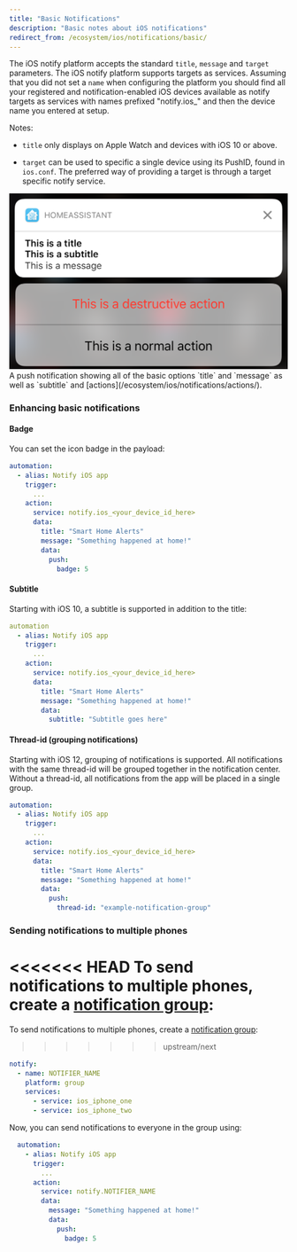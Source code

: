 ```yaml
---
title: "Basic Notifications"
description: "Basic notes about iOS notifications"
redirect_from: /ecosystem/ios/notifications/basic/
---
```


The iOS notify platform accepts the standard `title`, `message` and `target` parameters. The iOS notify platform supports targets as services. Assuming that you did not set a `name` when configuring the platform you should find all your registered and notification-enabled iOS devices available as notify targets as services with names prefixed "notify.ios_" and then the device name you entered at setup.

Notes:

* `title` only displays on Apple Watch and devices with iOS 10 or above.

* `target` can be used to specific a single device using its PushID, found in `ios.conf`. The preferred way of providing a target is through a target specific notify service.

<p class='img'>
  <img src='/images/ios/example.png' />
  A push notification showing all of the basic options `title` and `message` as well as `subtitle` and [actions](/ecosystem/ios/notifications/actions/).
</p>

### Enhancing basic notifications

#### Badge
You can set the icon badge in the payload:

```yaml
automation:
  - alias: Notify iOS app
    trigger:
      ...
    action:
      service: notify.ios_<your_device_id_here>
      data:
        title: "Smart Home Alerts"
        message: "Something happened at home!"
        data:
          push:
            badge: 5
```

#### Subtitle
Starting with iOS 10, a subtitle is supported in addition to the title:

```yaml
automation
  - alias: Notify iOS app
    trigger:
      ...
    action:
      service: notify.ios_<your_device_id_here>
      data:
        title: "Smart Home Alerts"
        message: "Something happened at home!"
        data:
          subtitle: "Subtitle goes here"
```

#### Thread-id (grouping notifications)
Starting with iOS 12, grouping of notifications is supported. All notifications with the same thread-id will be grouped together in the notification center. Without a thread-id, all notifications from the app will be placed in a single group.

```yaml
automation:
  - alias: Notify iOS app
    trigger:
      ...
    action:
      service: notify.ios_<your_device_id_here>
      data:
        title: "Smart Home Alerts"
        message: "Something happened at home!"
        data:
          push:
            thread-id: "example-notification-group"
```


### Sending notifications to multiple phones
<<<<<<< HEAD
To send notifications to multiple phones, create a [notification group](/components/notify.group/):
=======
To send notifications to multiple phones, create a [notification group](/integrations/notify.group/):
>>>>>>> upstream/next
```yaml
notify:
  - name: NOTIFIER_NAME
    platform: group
    services:
      - service: ios_iphone_one
      - service: ios_iphone_two
```
Now, you can send notifications to everyone in the group using:
```yaml
  automation:
    - alias: Notify iOS app
      trigger:
        ...
      action:
        service: notify.NOTIFIER_NAME
        data:
          message: "Something happened at home!"
          data:
            push:
              badge: 5
```
